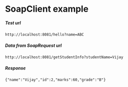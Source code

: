 
# SoapClient example


#####  Test url  
``http://localhost:8081/hello?name=ABC``


#####  Data from SoapRequest url  
``http://localhost:8081/getStudentInfo?studentName=Vijay``  

#####  Response  
``{"name":"Vijay","id":2,"marks":60,"grade":"B"}``